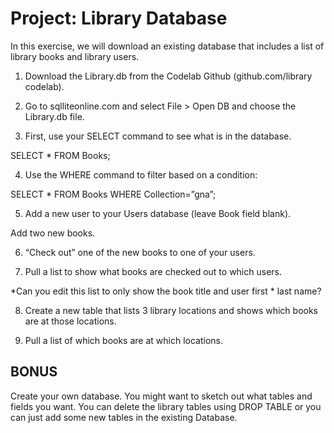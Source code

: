 <h1>Project: Library Database</h1>

In this exercise, we will download an existing database that includes a list of library books and library users. 

1. Download the Library.db from the Codelab Github (github.com/library codelab).  

2. Go to sqlliteonline.com and select File > Open DB and choose the Library.db file. 

3. First, use your SELECT command to see what is in the database. 

SELECT * FROM Books; 

4. Use the WHERE command to filter based on a condition: 

SELECT * FROM Books WHERE Collection=”gna”; 

5. Add a new user to your Users database (leave Book field blank). 

Add two new books. 

6. “Check out” one of the new books to one of your users. 

7. Pull a list to show what books are checked out to which users. 

*Can you edit this list to only show the book title and user first * last name? 

8. Create a new table that lists 3 library locations and shows which books are at those locations. 

9. Pull a list of which books are at which locations. 

<h2>BONUS</h2> 

Create your own database. You might want to sketch out what tables and fields you want. You can delete the library tables using DROP TABLE or you can just add some new tables in the existing Database.
